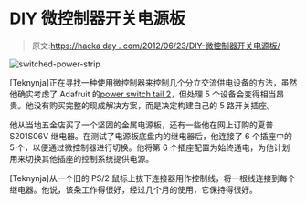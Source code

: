 # DIY 微控制器开关电源板

> 原文:[https://hacka day . com/2012/06/23/DIY-微控制器开关电源板/](https://hackaday.com/2012/06/23/diy-microcontroller-switched-power-strip/)

![switched-power-strip](../Images/d921c9aa37f4c5597b7cbe3e3d710ed0.png "switched-power-strip")

[Teknynja]正在寻找一种使用微控制器来控制几个分立交流供电设备的方法，虽然他确实考虑了 Adafruit 的[power switch tail 2](http://www.adafruit.com/products/268)，但处理 5 个设备会变得相当昂贵。他没有购买完整的现成解决方案，而是决定构建自己的 5 路开关插座。

他从当地五金店买了一个坚固的金属电源板，还有一些他在网上订购的夏普 S201S06V 继电器。在测试了电源板底盘内的继电器后，他连接了 6 个插座中的 5 个，以便通过微控制器进行切换。他将第 6 个插座配置为始终通电，为他计划用来切换其他插座的控制系统提供电源。

[Teknynja]从一个旧的 PS/2 鼠标上拔下连接器用作控制线，将一根线连接到每个继电器。他说，该条工作得很好，经过几个月的使用，它保持得很好。